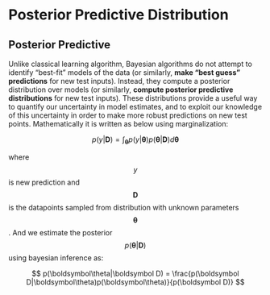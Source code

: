 # Posterior Predictive Distribution

## Posterior Predictive

Unlike classical learning algorithm, Bayesian algorithms do not attempt to identify “best-fit” models of the data \(or similarly, **make “best guess” predictions** for new test inputs\). Instead, they compute a posterior distribution over models \(or similarly, **compute posterior predictive distributions** for new test inputs\). These distributions provide a useful way to quantify our uncertainty in model estimates, and to exploit our knowledge of this uncertainty in order to make more robust predictions on new test points. Mathematically it is written as below using marginalization:

$$
p(y|\boldsymbol D) = \int_\boldsymbol\theta p(y|\boldsymbol\theta)p(\boldsymbol\theta|\boldsymbol D) d\boldsymbol\theta
$$

where $$y$$is new prediction and $$\boldsymbol D$$is the datapoints sampled from distribution with unknown parameters $$\boldsymbol\theta$$. And we estimate the posterior $$p(\boldsymbol\theta|\boldsymbol D)$$using bayesian inference as:

$$
p(\boldsymbol\theta|\boldsymbol D) = \frac{p(\boldsymbol D|\boldsymbol\theta)p(\boldsymbol\theta)}{p(\boldsymbol D)}
$$

